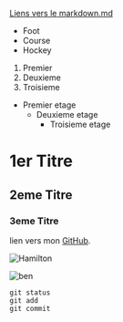 
[Liens vers le markdown.md](markdown.md)

- Foot
- Course 
- Hockey

1. Premier
2. Deuxieme
3. Troisieme

* Premier etage
    - Deuxieme etage
        - Troisieme etage

# 1er Titre
## 2eme Titre
### 3eme Titre

lien vers mon [GitHub](https://github.com/Eliott27).

![Hamilton](https://cdn-3.motorsport.com/images/amp/0RraR4Z0/s1000/lewis-hamilton-mercedes-f1-w14.jpg)

![ben](https://static-cse.canva.com/blob/604057/giphy3.gif)


```
git status
git add
git commit
```


